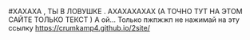 #ХАХАХА , ТЫ В ЛОВУШКЕ . АХАХАХАХАХ (А ТОЧНО ТУТ НА ЭТОМ САЙТЕ ТОЛЬКО ТЕКСТ ) А ой... Только пжпжжп не нажимай на эту ссылку https://crumkamp4.github.io/2site/

